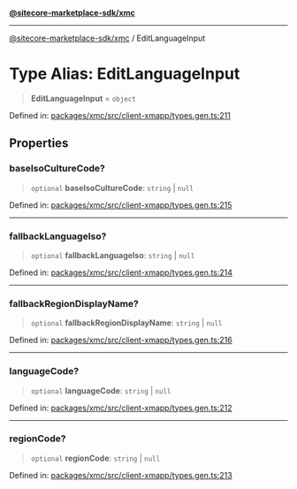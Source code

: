 [**@sitecore-marketplace-sdk/xmc**](../README.md)

***

[@sitecore-marketplace-sdk/xmc](../README.md) / EditLanguageInput

# Type Alias: EditLanguageInput

> **EditLanguageInput** = `object`

Defined in: [packages/xmc/src/client-xmapp/types.gen.ts:211](https://github.com/Sitecore/sitecore-marketplace-sdk/blob/af886e6134b8d1079ef5b8ef70b7eb2f1d9c8aeb/packages/xmc/src/client-xmapp/types.gen.ts#L211)

## Properties

### baseIsoCultureCode?

> `optional` **baseIsoCultureCode**: `string` \| `null`

Defined in: [packages/xmc/src/client-xmapp/types.gen.ts:215](https://github.com/Sitecore/sitecore-marketplace-sdk/blob/af886e6134b8d1079ef5b8ef70b7eb2f1d9c8aeb/packages/xmc/src/client-xmapp/types.gen.ts#L215)

***

### fallbackLanguageIso?

> `optional` **fallbackLanguageIso**: `string` \| `null`

Defined in: [packages/xmc/src/client-xmapp/types.gen.ts:214](https://github.com/Sitecore/sitecore-marketplace-sdk/blob/af886e6134b8d1079ef5b8ef70b7eb2f1d9c8aeb/packages/xmc/src/client-xmapp/types.gen.ts#L214)

***

### fallbackRegionDisplayName?

> `optional` **fallbackRegionDisplayName**: `string` \| `null`

Defined in: [packages/xmc/src/client-xmapp/types.gen.ts:216](https://github.com/Sitecore/sitecore-marketplace-sdk/blob/af886e6134b8d1079ef5b8ef70b7eb2f1d9c8aeb/packages/xmc/src/client-xmapp/types.gen.ts#L216)

***

### languageCode?

> `optional` **languageCode**: `string` \| `null`

Defined in: [packages/xmc/src/client-xmapp/types.gen.ts:212](https://github.com/Sitecore/sitecore-marketplace-sdk/blob/af886e6134b8d1079ef5b8ef70b7eb2f1d9c8aeb/packages/xmc/src/client-xmapp/types.gen.ts#L212)

***

### regionCode?

> `optional` **regionCode**: `string` \| `null`

Defined in: [packages/xmc/src/client-xmapp/types.gen.ts:213](https://github.com/Sitecore/sitecore-marketplace-sdk/blob/af886e6134b8d1079ef5b8ef70b7eb2f1d9c8aeb/packages/xmc/src/client-xmapp/types.gen.ts#L213)
